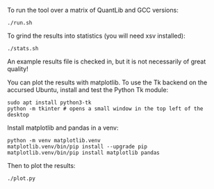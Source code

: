 To run the tool over a matrix of QuantLib and GCC versions:

    ./run.sh

To grind the results into statistics (you will need xsv installed):

    ./stats.sh

An example results file is checked in, but it is not necessarily of great quality!

You can plot the results with matplotlib. To use the Tk backend on the accursed Ubuntu, install and test the Python Tk module:

    sudo apt install python3-tk
    python -m tkinter # opens a small window in the top left of the desktop

Install matplotlib and pandas in a venv:

    python -m venv matplotlib.venv
    matplotlib.venv/bin/pip install --upgrade pip
    matplotlib.venv/bin/pip install matplotlib pandas

Then to plot the results:

    ./plot.py
